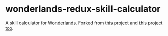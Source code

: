 # wonderlands-redux-skill-calculator
A skill calculator for [Wonderlands](https://playwonderlands.2k.com). Forked from [this project](https://github.com/seigler/bl2skills.com) and [this project too](https://github.com/lothrik/wonderlands-skill-calc).

